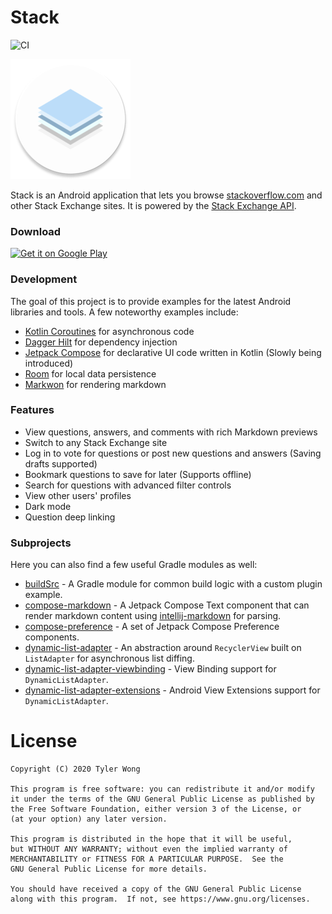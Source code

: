 # Stack
![CI](https://github.com/tylerbwong/stack/workflows/CI/badge.svg)

![Stack](/.idea/icon.png)

Stack is an Android application that lets you browse [stackoverflow.com](https://stackoverflow.com) and other Stack Exchange sites. It is powered by the [Stack Exchange API](https://api.stackexchange.com/).

### Download

<a href="https://play.google.com/store/apps/details?id=me.tylerbwong.stack"><img alt="Get it on Google Play" src="https://play.google.com/intl/en_us/badges/images/generic/en-play-badge.png" height=80px /></a>

### Development

The goal of this project is to provide examples for the latest Android libraries and tools. A few noteworthy examples include:

* [Kotlin Coroutines](https://kotlinlang.org/docs/reference/coroutines-overview.html) for asynchronous code
* [Dagger Hilt](https://developer.android.com/training/dependency-injection/hilt-android) for dependency injection
* [Jetpack Compose](https://developer.android.com/jetpack/compose) for declarative UI code written in Kotlin (Slowly being introduced)
* [Room](https://developer.android.com/jetpack/androidx/releases/room) for local data persistence
* [Markwon](https://github.com/noties/Markwon) for rendering markdown

### Features

* View questions, answers, and comments with rich Markdown previews
* Switch to any Stack Exchange site
* Log in to vote for questions or post new questions and answers (Saving drafts supported)
* Bookmark questions to save for later (Supports offline)
* Search for questions with advanced filter controls
* View other users' profiles
* Dark mode
* Question deep linking

### Subprojects

Here you can also find a few useful Gradle modules as well:

* [buildSrc](./buildSrc) - A Gradle module for common build logic with a custom plugin example.
* [compose-markdown](./compose-markdown) - A Jetpack Compose Text component that can render markdown content using [intellij-markdown](https://github.com/valich/intellij-markdown) for parsing.
* [compose-preference](./compose-preference) - A set of Jetpack Compose Preference components.
* [dynamic-list-adapter](./dynamic-list-adapter) - An abstraction around `RecyclerView` built on `ListAdapter` for asynchronous list diffing.
* [dynamic-list-adapter-viewbinding](./dynamic-list-adapter-viewbinding) - View Binding support for `DynamicListAdapter`.
* [dynamic-list-adapter-extensions](./dynamic-list-adapter-extensions) - Android View Extensions support for `DynamicListAdapter`.

# License

    Copyright (C) 2020 Tyler Wong

    This program is free software: you can redistribute it and/or modify
    it under the terms of the GNU General Public License as published by
    the Free Software Foundation, either version 3 of the License, or
    (at your option) any later version.

    This program is distributed in the hope that it will be useful,
    but WITHOUT ANY WARRANTY; without even the implied warranty of
    MERCHANTABILITY or FITNESS FOR A PARTICULAR PURPOSE.  See the
    GNU General Public License for more details.

    You should have received a copy of the GNU General Public License
    along with this program.  If not, see https://www.gnu.org/licenses.

